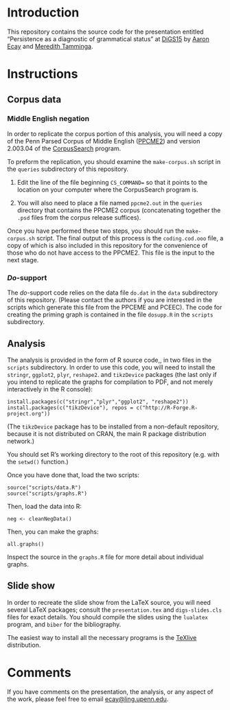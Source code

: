 # Introduction

This repository contains the source code for the presentation entitled
“Persistence as a diagnostic of grammatical status” at [DiGS15][digs15]
by [Aaron Ecay][aaron] and [Meredith Tamminga][meredith].

[digs15]: http://artsites.uottawa.ca/digs15/
[aaron]: http://www.ling.upenn.edu/~ecay/
[meredith]: http://www.meredithtamminga.com/

# Instructions

## Corpus data

### Middle English negation

In order to replicate the corpus portion of this analysis, you will need
a copy of the Penn Parsed Corpus of Middle English ([PPCME2][ppcme]) and
version 2.003.04 of the [CorpusSearch][corpussearch] program.

[ppcme]: http://www.ling.upenn.edu/histcorpora/PPCME2-RELEASE-3/
[corpussearch]: http://corpussearch.sourceforge.net/

To preform the replication, you should examine the `make-corpus.sh`
script in the `queries` subdirectory of this repository.

1. Edit the line of the file beginning `CS_COMMAND=` so that it points
to the location on your computer where the CorpusSearch program is.

2. You will also need to place a file named `ppcme2.out` in the
`queries` directory that contains the PPCME2 corpus (concatenating
together the `.psd` files from the corpus release suffices).

Once you have performed these two steps, you should run the
`make-corpus.sh` script.  The final output of this process is the
`coding.cod.ooo` file, a copy of which is also included in this
repository for the convenience of those who do not have access to the
PPCME2.  This file is the input to the next stage.

### *Do*-support

The *do*-support code relies on the data file `do.dat` in the `data`
subdirectory of this repository.  (Please contact the authors if you are
interested in the scripts which generate this file from the PPCEME and
PCEEC).  The code for creating the priming graph is contained in the
file `dosupp.R` in the `scripts` subdirectory.

## Analysis

The analysis is provided in the form of R source code,, in two files in
the `scripts` subdirectory.  In order to use this code, you will need to
install the `stringr`, `ggplot2`, `plyr`, `reshape2`. and `tikzDevice`
packages (the last only if you intend to replicate the graphs for
compilation to PDF, and not merely interactively in the R console):

    install.packages(c("stringr","plyr","ggplot2", "reshape2"))
    install.packages(c("tikzDevice"), repos = c("http://R-Forge.R-project.org"))

(The `tikzDevice` package has to be installed from a non-default
repository, because it is not distributed on CRAN, the main R package
distribution network.)

You should set R’s working directory to the root of this repository
(e.g. with the `setwd()` function.)

Once you have done that, load the two scripts:

    source("scripts/data.R")
    source("scripts/graphs.R")

Then, load the data into R:

    neg <- cleanNegData()

Then, you can make the graphs:

    all.graphs()

Inspect the source in the `graphs.R` file for more detail about
individual graphs.

## Slide show

In order to recreate the slide show from the LaTeX source, you will need
several LaTeX packages; consult the `presentation.tex` and
`digs-slides.cls` files for exact details.  You should compile the
slides using the `lualatex` program, and `biber` for the bibliography.

The easiest way to install all the necessary programs is the
[TeXlive][texlive] distribution.

[texlive]: https://www.tug.org/texlive/

# Comments

If you have comments on the presentation, the analysis, or any aspect of
the work, please feel free to email <ecay@ling.upenn.edu>.
